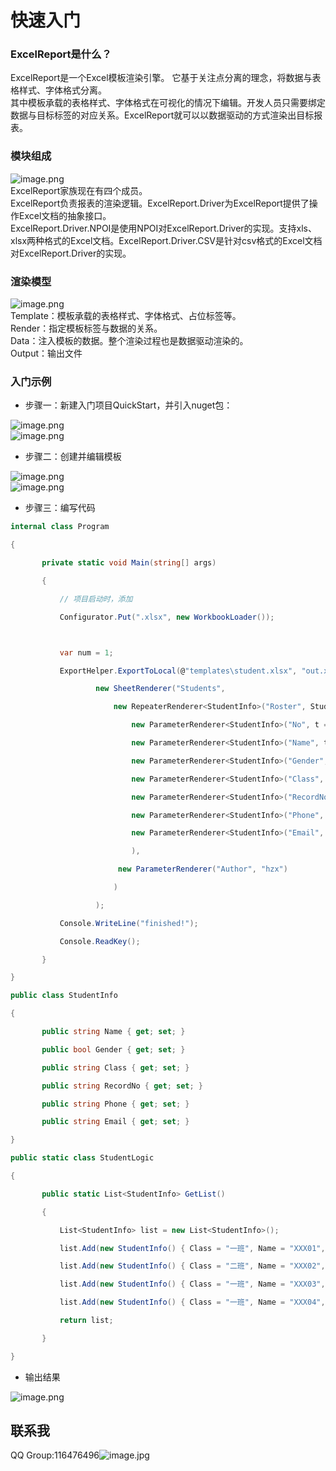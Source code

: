 # 快速入门

<a name="fb5456ad"></a>
### ExcelReport是什么？
ExcelReport是一个Excel模板渲染引擎。 它基于关注点分离的理念，将数据与表格样式、字体格式分离。<br />其中模板承载的表格样式、字体格式在可视化的情况下编辑。开发人员只需要绑定数据与目标标签的对应关系。ExcelReport就可以以数据驱动的方式渲染出目标报表。

<a name="b870eaea"></a>
### 模块组成
![image.png](https://cdn.nlark.com/yuque/0/2019/png/297115/1553490543172-faebb228-6700-4017-9e9b-27f9e7e0c9a1.png#align=left&display=inline&height=463&name=image.png&originHeight=463&originWidth=644&size=44745&status=done&width=644)<br />ExcelReport家族现在有四个成员。<br />ExcelReport负责报表的渲染逻辑。ExcelReport.Driver为ExcelReport提供了操作Excel文档的抽象接口。<br />ExcelReport.Driver.NPOI是使用NPOI对ExcelReport.Driver的实现。支持xls、xlsx两种格式的Excel文档。ExcelReport.Driver.CSV是针对csv格式的Excel文档对ExcelReport.Driver的实现。

<a name="bf553ad2"></a>
### 渲染模型
![image.png](https://cdn.nlark.com/yuque/0/2019/png/297115/1553578026046-7df71233-5118-422f-bdd6-85f026b181bd.png#align=left&display=inline&height=375&name=image.png&originHeight=375&originWidth=926&size=34989&status=done&width=926)<br />Template：模板承载的表格样式、字体格式、占位标签等。<br />Render：指定模板标签与数据的关系。<br />Data：注入模板的数据。整个渲染过程也是数据驱动渲染的。<br />Output：输出文件

<a name="3ddeeb49"></a>
### 入门示例
* 步骤一：新建入门项目QuickStart，并引入nuget包：

![image.png](https://cdn.nlark.com/yuque/0/2019/png/297115/1554000123061-20d4207c-58d3-4eb1-aeaa-0a8f7e3323ec.png#align=left&display=inline&height=69&name=image.png&originHeight=86&originWidth=936&size=4174&status=done&width=749)<br />![image.png](https://cdn.nlark.com/yuque/0/2019/png/297115/1554001512457-ed0bd004-a22d-47b2-ac0a-bdd673597144.png#align=left&display=inline&height=70&name=image.png&originHeight=87&originWidth=935&size=4451&status=done&width=748)

* 步骤二：创建并编辑模板

![image.png](https://cdn.nlark.com/yuque/0/2019/png/297115/1553996459416-086d8b4e-3c4c-4b4e-9774-53bd7f62c7ce.png#align=left&display=inline&height=698&name=image.png&originHeight=873&originWidth=449&size=35530&status=done&width=359)<br />![image.png](https://cdn.nlark.com/yuque/0/2019/png/297115/1553996053253-14c4f6f9-8d43-4866-af0b-d27b18e79af8.png#align=left&display=inline&height=330&name=image.png&originHeight=412&originWidth=1025&size=21989&status=done&width=820)

* 步骤三：编写代码

```csharp
internal class Program

{

       private static void Main(string[] args)

       {

           // 项目启动时，添加

           Configurator.Put(".xlsx", new WorkbookLoader());



           var num = 1;

           ExportHelper.ExportToLocal(@"templates\student.xlsx", "out.xlsx",

                   new SheetRenderer("Students",

                       new RepeaterRenderer<StudentInfo>("Roster", StudentLogic.GetList(),

                           new ParameterRenderer<StudentInfo>("No", t => num++),

                           new ParameterRenderer<StudentInfo>("Name", t => t.Name),

                           new ParameterRenderer<StudentInfo>("Gender", t => t.Gender ? "男" : "女"),

                           new ParameterRenderer<StudentInfo>("Class", t => t.Class),

                           new ParameterRenderer<StudentInfo>("RecordNo", t => t.RecordNo),

                           new ParameterRenderer<StudentInfo>("Phone", t => t.Phone),

                           new ParameterRenderer<StudentInfo>("Email", t => t.Email)

                           ),

                        new ParameterRenderer("Author", "hzx")

                       )

                   );

           Console.WriteLine("finished!");

           Console.ReadKey();

       }

}
```

```csharp
public class StudentInfo

{

       public string Name { get; set; }

       public bool Gender { get; set; }

       public string Class { get; set; }

       public string RecordNo { get; set; }

       public string Phone { get; set; }

       public string Email { get; set; }

}
```

```csharp
public static class StudentLogic

{

       public static List<StudentInfo> GetList()

       {

           List<StudentInfo> list = new List<StudentInfo>();

           list.Add(new StudentInfo() { Class = "一班", Name = "XXX01", Gender = true, RecordNo = "YYY0001", Phone = "158******01", Email = "xxx01@live.cn" });

           list.Add(new StudentInfo() { Class = "二班", Name = "XXX02", Gender = false, RecordNo = "YYY0002", Phone = "158******02", Email = "xxx02@live.cn" });

           list.Add(new StudentInfo() { Class = "一班", Name = "XXX03", Gender = true, RecordNo = "YYY0003", Phone = "158******03", Email = "xxx03@live.cn" });

           list.Add(new StudentInfo() { Class = "一班", Name = "XXX04", Gender = true, RecordNo = "YYY0004", Phone = "158******04", Email = "xxx04@live.cn" });

           return list;

       }

}
```


* 输出结果

![image.png](https://cdn.nlark.com/yuque/0/2019/png/297115/1553998004321-0116c3dc-6980-4ef9-87b0-fd625c0e6602.png#align=left&display=inline&height=330&name=image.png&originHeight=412&originWidth=1025&size=24277&status=done&width=820)





## 联系我
QQ Group:116476496![image.jpg](https://www.cnblogs.com/images/cnblogs_com/hanzhaoxin/638238/o_er%e7%be%a4.jpg#align=left&display=inline&width=260)


